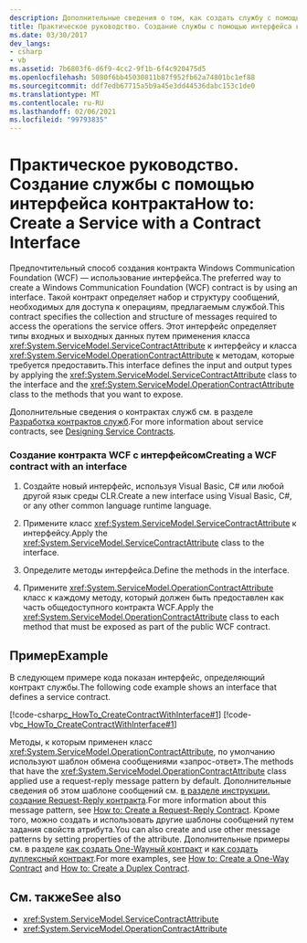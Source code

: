 ```yaml
---
description: Дополнительные сведения о том, как создать службу с помощью интерфейса контракта.
title: Практическое руководство. Создание службы с помощью интерфейса контракта
ms.date: 03/30/2017
dev_langs:
- csharp
- vb
ms.assetid: 7b6803f6-d6f9-4cc2-9f1b-6f4c920475d5
ms.openlocfilehash: 5080f6bb45030811b87f952fb62a74801bc1ef88
ms.sourcegitcommit: ddf7edb67715a5b9a45e3dd44536dabc153c1de0
ms.translationtype: MT
ms.contentlocale: ru-RU
ms.lasthandoff: 02/06/2021
ms.locfileid: "99793835"
---
```

# <a name="how-to-create-a-service-with-a-contract-interface"></a><span data-ttu-id="739b2-103">Практическое руководство. Создание службы с помощью интерфейса контракта</span><span class="sxs-lookup"><span data-stu-id="739b2-103">How to: Create a Service with a Contract Interface</span></span>

<span data-ttu-id="739b2-104">Предпочтительный способ создания контракта Windows Communication Foundation (WCF) — использование интерфейса.</span><span class="sxs-lookup"><span data-stu-id="739b2-104">The preferred way to create a Windows Communication Foundation (WCF) contract is by using an interface.</span></span> <span data-ttu-id="739b2-105">Такой контракт определяет набор и структуру сообщений, необходимых для доступа к операциям, предлагаемым службой.</span><span class="sxs-lookup"><span data-stu-id="739b2-105">This contract specifies the collection and structure of messages required to access the operations the service offers.</span></span> <span data-ttu-id="739b2-106">Этот интерфейс определяет типы входных и выходных данных путем применения класса <xref:System.ServiceModel.ServiceContractAttribute> к интерфейсу и класса <xref:System.ServiceModel.OperationContractAttribute> к методам, которые требуется предоставить.</span><span class="sxs-lookup"><span data-stu-id="739b2-106">This interface defines the input and output types by applying the <xref:System.ServiceModel.ServiceContractAttribute> class to the interface and the <xref:System.ServiceModel.OperationContractAttribute> class to the methods that you want to expose.</span></span>  
  
 <span data-ttu-id="739b2-107">Дополнительные сведения о контрактах служб см. в разделе [Разработка контрактов служб](../designing-service-contracts.md).</span><span class="sxs-lookup"><span data-stu-id="739b2-107">For more information about service contracts, see [Designing Service Contracts](../designing-service-contracts.md).</span></span>  
  
### <a name="creating-a-wcf-contract-with-an-interface"></a><span data-ttu-id="739b2-108">Создание контракта WCF с интерфейсом</span><span class="sxs-lookup"><span data-stu-id="739b2-108">Creating a WCF contract with an interface</span></span>  
  
1. <span data-ttu-id="739b2-109">Создайте новый интерфейс, используя Visual Basic, C# или любой другой язык среды CLR.</span><span class="sxs-lookup"><span data-stu-id="739b2-109">Create a new interface using Visual Basic, C#, or any other common language runtime language.</span></span>  
  
2. <span data-ttu-id="739b2-110">Примените класс <xref:System.ServiceModel.ServiceContractAttribute> к интерфейсу.</span><span class="sxs-lookup"><span data-stu-id="739b2-110">Apply the <xref:System.ServiceModel.ServiceContractAttribute> class to the interface.</span></span>  
  
3. <span data-ttu-id="739b2-111">Определите методы интерфейса.</span><span class="sxs-lookup"><span data-stu-id="739b2-111">Define the methods in the interface.</span></span>  
  
4. <span data-ttu-id="739b2-112">Примените <xref:System.ServiceModel.OperationContractAttribute> класс к каждому методу, который должен быть предоставлен как часть общедоступного контракта WCF.</span><span class="sxs-lookup"><span data-stu-id="739b2-112">Apply the <xref:System.ServiceModel.OperationContractAttribute> class to each method that must be exposed as part of the public WCF contract.</span></span>  
  
## <a name="example"></a><span data-ttu-id="739b2-113">Пример</span><span class="sxs-lookup"><span data-stu-id="739b2-113">Example</span></span>  

 <span data-ttu-id="739b2-114">В следующем примере кода показан интерфейс, определяющий контракт службы.</span><span class="sxs-lookup"><span data-stu-id="739b2-114">The following code example shows an interface that defines a service contract.</span></span>  
  
 [!code-csharp[c_HowTo_CreateContractWithInterface#1](../../../../samples/snippets/csharp/VS_Snippets_CFX/c_howto_createcontractwithinterface/cs/source.cs#1)]
 [!code-vb[c_HowTo_CreateContractWithInterface#1](../../../../samples/snippets/visualbasic/VS_Snippets_CFX/c_howto_createcontractwithinterface/vb/source.vb#1)]  
  
 <span data-ttu-id="739b2-115">Методы, к которым применен класс <xref:System.ServiceModel.OperationContractAttribute>, по умолчанию используют шаблон обмена сообщениями «запрос-ответ».</span><span class="sxs-lookup"><span data-stu-id="739b2-115">The methods that have the <xref:System.ServiceModel.OperationContractAttribute> class applied use a request-reply message pattern by default.</span></span> <span data-ttu-id="739b2-116">Дополнительные сведения об этом шаблоне сообщений см. [в разделе инструкции. создание Request-Reply контракта](how-to-create-a-request-reply-contract.md).</span><span class="sxs-lookup"><span data-stu-id="739b2-116">For more information about this message pattern, see [How to: Create a Request-Reply Contract](how-to-create-a-request-reply-contract.md).</span></span> <span data-ttu-id="739b2-117">Кроме того, можно создать и использовать другие шаблоны сообщений путем задания свойств атрибута.</span><span class="sxs-lookup"><span data-stu-id="739b2-117">You can also create and use other message patterns by setting properties of the attribute.</span></span> <span data-ttu-id="739b2-118">Дополнительные примеры см. в разделе [как создать One-Wayный контракт](how-to-create-a-one-way-contract.md) и [как создать дуплексный контракт](how-to-create-a-duplex-contract.md).</span><span class="sxs-lookup"><span data-stu-id="739b2-118">For more examples, see [How to: Create a One-Way Contract](how-to-create-a-one-way-contract.md) and [How to: Create a Duplex Contract](how-to-create-a-duplex-contract.md).</span></span>  
  
## <a name="see-also"></a><span data-ttu-id="739b2-119">См. также</span><span class="sxs-lookup"><span data-stu-id="739b2-119">See also</span></span>

- <xref:System.ServiceModel.ServiceContractAttribute>
- <xref:System.ServiceModel.OperationContractAttribute>
